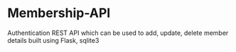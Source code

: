 # Membership-API
Authentication REST API which can be used to add, update, delete member details built using Flask, sqlite3 
